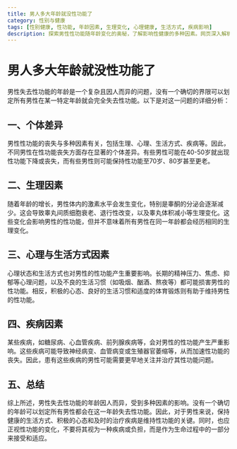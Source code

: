 ```yaml
---
title: 男人多大年龄就没性功能了
category: 性别与健康
tags: [性别健康, 性功能, 年龄因素, 生理变化, 心理健康, 生活方式, 疾病影响]
description: 探索男性性功能随年龄变化的奥秘，了解影响性健康的多种因素。网页深入解析生理变化、心理状态、生活方式及疾病如何左右男性性功能，强调无统一年龄定义失去性功能时刻。提倡健康生活与积极心态，关注性别健康，预防疾病，维持长久活力。适合关心性别健康、追求高品质生活的您。
---
```

# 男人多大年龄就没性功能了

男性失去性功能的年龄是一个复杂且因人而异的问题，没有一个确切的界限可以划定所有男性在某一特定年龄就会完全失去性功能。以下是对这一问题的详细分析：

## 一、个体差异

男性性功能的丧失与多种因素有关，包括生理、心理、生活方式、疾病等。因此，不同男性在性功能丧失方面存在显著的个体差异。有些男性可能在40-50岁就出现性功能下降或丧失，而有些男性则可能保持性功能至70岁、80岁甚至更老。

## 二、生理因素

随着年龄的增长，男性体内的激素水平会发生变化，特别是睾酮的分泌会逐渐减少。这会导致睾丸间质细胞衰老、退行性改变，以及睾丸体积减小等生理变化。这些变化会影响男性的性功能，但并不意味着所有男性在同一年龄都会经历相同的生理变化。

## 三、心理与生活方式因素

心理状态和生活方式也对男性的性功能产生重要影响。长期的精神压力、焦虑、抑郁等心理问题，以及不良的生活习惯（如吸烟、酗酒、熬夜等）都可能损害男性的性功能。相反，积极的心态、良好的生活习惯和适度的体育锻炼则有助于维持男性的性功能。

## 四、疾病因素

某些疾病，如糖尿病、心血管疾病、前列腺疾病等，会对男性的性功能产生严重影响。这些疾病可能导致神经病变、血管病变或生殖器官萎缩等，从而加速性功能的丧失。因此，患有这些疾病的男性可能需要更早地关注并治疗其性功能问题。

## 五、总结

综上所述，男性失去性功能的年龄因人而异，受到多种因素的影响。没有一个确切的年龄可以划定所有男性都会在这一年龄失去性功能。因此，对于男性来说，保持健康的生活方式、积极的心态和及时的治疗疾病是维持性功能的关键。同时，也应正视性功能的变化，不要将其视为一种疾病或负担，而是作为生命过程中的一部分来接受和适应。
